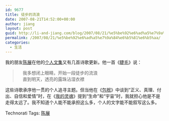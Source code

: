 ```yaml
---
id: 9677
title: 徒步的流浪
date: 2007-08-21T14:52:00+00:00
author: jiang
layout: post
guid: http://li-and-jiang.com/blog/2007/08/21/%e5%be%92%e6%ad%a5%e7%9a%84%e6%b5%81%e6%b5%aa/
permalink: /2007/08/21/%e5%be%92%e6%ad%a5%e7%9a%84%e6%b5%81%e6%b5%aa/
categories:
  - 生活
---
```

我的朋友<a href="http://chenxiu2005.bokee.com/" target="_blank">陈展</a>在他的<a href="http://www.hemudu.net.cn/author2.asp?user_id=4281" target="_blank">个人文集</a>又有几首诗歌更新。他一首《<a href="http://www.hemudu.net.cn/showwz.asp?id=22233" target="_blank">睫毛</a>》说：     
  


>     我多想闭上眼睛，开始一段徒步的流浪  
>     直到明天，透亮的露珠沾湿衣襟

这些诗歌承序他一贯的个人追寻主题。但当他在《<a href="http://www.hemudu.net.cn/showwz.asp?id=22289" target="_blank">包袱</a>》中谈到“正义、真理、付出、自信和爱情”时，在《<a href="http://www.hemudu.net.cn/showwz.asp?id=22332" target="_blank">我的灵魂</a>》提到“生命”和“宇宙”时，我就担心他是不是走得太远了。我不知道个人能不能承担这么多，个人的文字能不能叙写这么多。 

<div style="padding-right:0px;display:inline;padding-left:0px;padding-bottom:0px;margin:0px;padding-top:0px">
  Technorati Tags: <a href="http://technorati.com/tags/%e9%99%88%e5%b1%95" rel="tag">陈展</a>
</div>